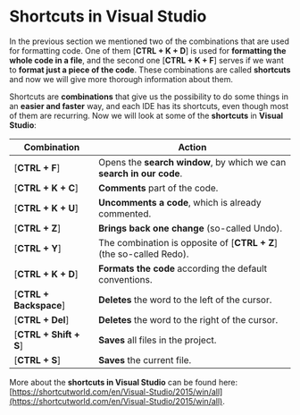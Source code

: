 # Shortcuts in Visual Studio

In the previous section we mentioned two of the combinations that are used for formatting code. One of them [**CTRL + K + D**] is used for **formatting the whole code in a file**, and the second one [**CTRL + K + F**] serves if we want to **format just a piece of the code**. These combinations are called **shortcuts** and now we will give more thorough information about them.

Shortcuts are **combinations** that give us the possibility to do some things in an **easier and faster** way, and each IDE has its shortcuts, even though most of them are recurring. Now we will look at some of the **shortcuts** in **Visual Studio**:

| Combination | Action|
| --- | --- |
|  [**CTRL + F**] | Opens the **search window**, by which we can **search in our code**. |
|  [**CTRL + K + C**] | **Comments** part of the code. |
|  [**CTRL + K + U**] | **Uncomments a code**, which is already commented. |
|  [**CTRL + Z**] | **Brings back one change** (so-called Undo). |
|  [**CTRL + Y**] | The combination is opposite of [**CTRL + Z**] (the so-called Redo). |
|  [**CTRL + K + D**] | **Formats the code** according the default conventions. |
|  [**CTRL + Backspace**] | **Deletes** the word to the left of the cursor. |
|  [**CTRL + Del**] | **Deletes** the word to the right of the cursor. |
|  [**CTRL + Shift + S**] | **Saves** all files in the project. |
|  [**CTRL + S**] | **Saves** the current file. |

More about the **shortcuts in Visual Studio** can be found here: [https://shortcutworld.com/en/Visual-Studio/2015/win/all](https://shortcutworld.com/en/Visual-Studio/2015/win/all).

